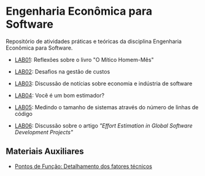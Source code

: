 # Engenharia Econômica para Software

Repositório de atividades práticas e teóricas da disciplina Engenharia Econômica para Software.


* [LAB01](docs/lab-mitico-homem-mes.md): Reflexões sobre o livro "O Mítico Homem-Mês"

* [LAB02](docs/lab-gestao-custos.md): Desafios na gestão de custos

* [LAB03](docs/lab-noticias-abes.md): Discussão de notícias sobre economia e indústria de software

* [LAB04](docs/lab-teste-estimativa.md): Você é um bom estimador?

* [LAB05](docs/lab-tamanho-sistema-ferramenta-ck.md): Medindo o tamanho de sistemas através do número de linhas de código

* [LAB06](docs/lab-artigo-icgse-effort-estimation.md): Discussão sobre o artigo _"Effort Estimation in Global Software Development Projects"_


## Materiais Auxiliares

* [Pontos de Função: Detalhamento dos fatores técnicos](docs/fp-fatores-tecnicos.md)
